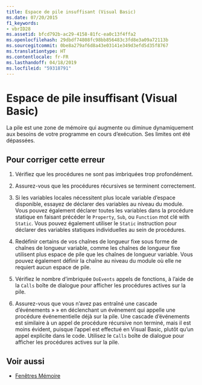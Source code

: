 ```yaml
---
title: Espace de pile insuffisant (Visual Basic)
ms.date: 07/20/2015
f1_keywords:
- vbrID28
ms.assetid: bfcd792b-ac29-4158-81fc-ea0c13f4ffa2
ms.openlocfilehash: 29dbdf74808fc98bb856483c3fd8e3a09a72113b
ms.sourcegitcommit: 0be8a279af6d8a43e03141e349d3efd5d35f8767
ms.translationtype: HT
ms.contentlocale: fr-FR
ms.lasthandoff: 04/18/2019
ms.locfileid: "59318791"
---
```

# <a name="out-of-stack-space-visual-basic"></a>Espace de pile insuffisant (Visual Basic)
La pile est une zone de mémoire qui augmente ou diminue dynamiquement aux besoins de votre programme en cours d’exécution. Ses limites ont été dépassées.  
  
## <a name="to-correct-this-error"></a>Pour corriger cette erreur  
  
1. Vérifiez que les procédures ne sont pas imbriquées trop profondément.  
  
2. Assurez-vous que les procédures récursives se terminent correctement.  
  
3. Si les variables locales nécessitent plus locale variable d’espace disponible, essayez de déclarer des variables au niveau du module. Vous pouvez également déclarer toutes les variables dans la procédure statique en faisant précéder le `Property`, `Sub`, ou `Function` mot clé with `Static`. Vous pouvez également utiliser le `Static` instruction pour déclarer des variables statiques individuelles au sein de procédures.  
  
4. Redéfinir certains de vos chaînes de longueur fixe sous forme de chaînes de longueur variable, comme les chaînes de longueur fixe utilisent plus espace de pile que les chaînes de longueur variable. Vous pouvez également définir la chaîne au niveau du module où elle ne requiert aucun espace de pile.  
  
5. Vérifiez le nombre d’imbriquée `DoEvents` appels de fonctions, à l’aide de la `Calls` boîte de dialogue pour afficher les procédures actives sur la pile.  
  
6. Assurez-vous que vous n’avez pas entraîné une cascade d’événements » » en déclenchant un événement qui appelle une procédure événementielle déjà sur la pile. Une cascade d’événements est similaire à un appel de procédure récursive non terminé, mais il est moins évident, puisque l’appel est effectué en Visual Basic, plutôt qu’un appel explicite dans le code. Utilisez le `Calls` boîte de dialogue pour afficher les procédures actives sur la pile.  
  
## <a name="see-also"></a>Voir aussi

- [Fenêtres Mémoire](/visualstudio/debugger/memory-windows)

